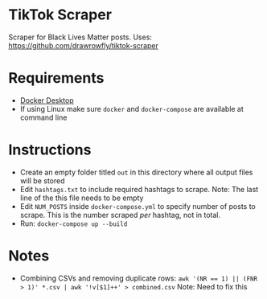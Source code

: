 # TikTok Scraper
Scraper for Black Lives Matter posts.
Uses: https://github.com/drawrowfly/tiktok-scraper

# Requirements
- [Docker Desktop](https://www.docker.com/products/docker-desktop)
- If using Linux make sure `docker` and `docker-compose` are available at command line

# Instructions
- Create an empty folder titled `out` in this directory where all output files will be stored
- Edit `hashtags.txt` to include required hashtags to scrape. Note: The last line of the this file needs to be empty
- Edit `NUM_POSTS` inside `docker-compose.yml` to specify number of posts to scrape. This is the number scraped *per* hashtag, not in total.
- Run: `docker-compose up --build`

# Notes
- Combining CSVs and removing duplicate rows: `awk '(NR == 1) || (FNR > 1)' *.csv | awk '!v[$1]++' > combined.csv` Note: Need to fix this